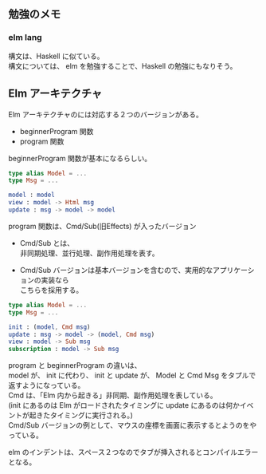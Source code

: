 ## 勉強のメモ  

### elm lang

構文は、Haskell に似ている。  
構文については、 elm を勉強することで、Haskell の勉強にもなりそう。  

## Elm アーキテクチャ  
Elm アーキテクチャのには対応する２つのバージョンがある。  
* beginnerProgram 関数  
* program 関数  

beginnerProgram 関数が基本になるらしい。  

```elm
type alias Model = ...  
type Msg = ...  

model : model
view : model -> Html msg
update : msg -> model -> model
```

program 関数は、Cmd/Sub(旧Effects) が入ったバージョン  

* Cmd/Sub とは、  
	非同期処理、並行処理、副作用処理を表す。  

* Cmd/Sub バージョンは基本バージョンを含むので、実用的なアプリケーションの実装なら  
	こちらを採用する。  

```elm
type alias Model = ...  
type Msg = ...  

init : (model, Cmd msg)  
update : msg -> model -> (model, Cmd msg)  
view : model -> Sub msg  
subscription : model -> Sub msg  
```

program と beginnerProgram の違いは、  
model が、 init に代わり、 init と update が、 Model と Cmd Msg をタプルで  
返すようになっている。  
Cmd は、「Elm 内から起きる」非同期、副作用処理を表している。  
(init にあるのは Elm がロードされたタイミングに update にあるのは何かイベントが起きたタイミングに実行される。)  
Cmd/Sub バージョンの例として、マウスの座標を画面に表示するとようのをやっている。  


elm のインデントは、スペース２つなのでタブが挿入されるとコンパイルエラーとなる。  
